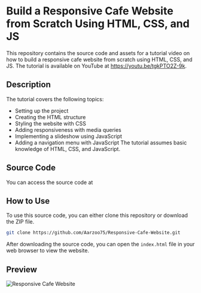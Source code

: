 # Build a Responsive Cafe Website from Scratch Using HTML, CSS, and JS
This repository contains the source code and assets for a tutorial video on how to build a responsive cafe website from scratch using HTML, CSS, and JS. The tutorial is available on YouTube at https://youtu.be/tgkPTO2Z-9k.

## Description
The tutorial covers the following topics:

- Setting up the project
- Creating the HTML structure
- Styling the website with CSS
- Adding responsiveness with media queries
- Implementing a slideshow using JavaScript
- Adding a navigation menu with JavaScript
The tutorial assumes basic knowledge of HTML, CSS, and JavaScript.

## Source Code
You can access the source code at 

## How to Use
To use this source code, you can either clone this repository or download the ZIP file.

```bash
git clone https://github.com/Aarzoo75/Responsive-Cafe-Website.git
```
After downloading the source code, you can open the `index.html` file in your web browser to view the website.

## Preview
![Responsive Cafe Website](https://user-images.githubusercontent.com/59678435/229141316-26b1da53-27f7-43d0-bcc2-156fa30f70c8.png)
